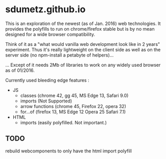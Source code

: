 # sdumetz.github.io

This is an exploration of the newest (as of Jan. 2016) web technologies. It provides the polyfills to run on chrome/firefox stable but is by no mean designed for a wide browser compatibility.

Think of it as a "what would vanilla web development look like in 2 years" experiment. Thus it's really lightweight on the client side as well as on the server side (no npm-install a petabyte of helpers)...

... Except of it needs 2Mb of libraries to work on any widely used browser as of 01/2016.

Currently used bleeding edge features :
- JS
  - classes (chrome 42, gg 45, MS Edge 13, Safari 9.0)
  - imports (Not Supported)
  - arrow functions (chrome 45, Firefox 22, opera 32)
  - for...of (firefox 13, MS Edge 12 Opera 25 Safari 7.1)
- HTML
  - imports (easily polyfilled. Not important.)


## TODO

rebuild webcomponents to only have the html import polyfill
